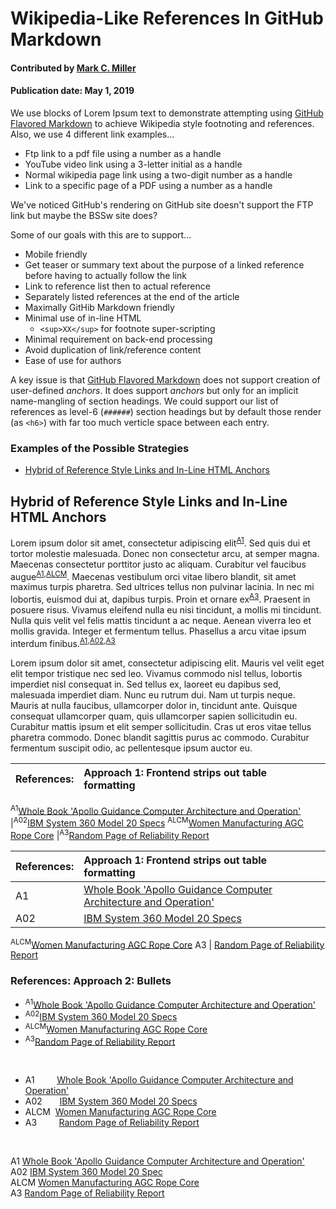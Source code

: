 # Wikipedia-Like References In GitHub Markdown

#### Contributed by [Mark C. Miller](https://github.com/markcmiller86)

#### Publication date: May 1, 2019

We use blocks of Lorem Ipsum text to
demonstrate attempting using
[GitHub Flavored Markdown](https://github.github.com/gfm/)
to achieve Wikipedia style footnoting and references. 
Also, we use 4 different link examples...

- Ftp link to a pdf file using a number as a handle
- YouTube video link using a 3-letter initial as a handle
- Normal wikipedia page link using a two-digit number as a handle
- Link to a specific page of a PDF using a number as a handle

We've noticed GitHub's rendering on GitHub site doesn't support the FTP link
but maybe the BSSw site does?

Some of our goals with this are to support...

- Mobile friendly
- Get teaser or summary text about the purpose of a linked reference
  before having to actually follow the link
- Link to reference list then to actual reference
- Separately listed references at the end of the article
- Maximally GitHib Markdown friendly
- Minimal use of in-line HTML
  - `<sup>XX</sup>` for footnote super-scripting
- Minimal requirement on back-end processing
- Avoid duplication of link/reference content
- Ease of use for authors

A key issue is that [GitHub Flavored Markdown](https://github.github.com/gfm/)
does not support creation of user-defined *anchors*. It does support *anchors*
but only for an implicit name-mangling of section headings. We could support
our list of references as level-6 (`######`) section headings but by default
those render (as `<h6>`) with far too much verticle space between each entry.

### Examples of the Possible Strategies

- [Hybrid of Reference Style Links and In-Line HTML Anchors](#hybrid-of-reference-style-links-and-in-line-html-anchors)

## Hybrid of Reference Style Links and In-Line HTML Anchors

Lorem ipsum dolor sit amet, consectetur adipiscing elit<sup>[A1]</sup>.
Sed quis dui et tortor molestie malesuada. Donec non consectetur arcu,
at semper magna.  Maecenas consectetur porttitor justo ac aliquam.
Curabitur vel faucibus augue<sup>[A1],[ALCM]</sup>. Maecenas vestibulum
orci vitae libero blandit, sit amet maximus turpis pharetra. Sed ultrices
tellus non pulvinar lacinia. In nec mi lobortis, euismod dui at, dapibus
turpis. Proin et ornare ex<sup>[A3]</sup>. Praesent in posuere risus.
Vivamus eleifend nulla eu nisi tincidunt, a mollis mi tincidunt. Nulla
quis velit vel felis mattis tincidunt a ac neque. Aenean viverra leo et
mollis gravida. Integer et fermentum tellus. Phasellus a arcu vitae ipsum
interdum finibus.<sup>[A1],[A02],[A3]</sup>

Lorem ipsum dolor sit amet, consectetur adipiscing elit. Mauris vel velit eget elit tempor tristique nec sed leo. Vivamus commodo nisl tellus, lobortis imperdiet nisl consequat in. Sed tellus ex, laoreet eu dapibus sed, malesuada imperdiet diam. Nunc eu rutrum dui. Nam ut turpis neque. Mauris at nulla faucibus, ullamcorper dolor in, tincidunt ante. Quisque consequat ullamcorper quam, quis ullamcorper sapien sollicitudin eu. Curabitur mattis ipsum et elit semper sollicitudin. Cras ut eros vitae tellus pharetra commodo. Donec blandit sagittis purus ac commodo. Curabitur fermentum suscipit odio, ac pellentesque ipsum auctor eu.


[A1]: #B1 "Whole Book 'Apollo Guidance Computer Architecture and Operation'"
[ALCM]: #BLCM "Women Manufacturing AGC Rope Core"
[A02]: #B02 "IBM System 360 Model 20 Specs"
[A3]: #B3 "Random Page of Reliability Report"

References: | Approach 1: Frontend strips out table formatting
:---|:---
<a name="B1"></a><sup>A1</sup>[Whole Book 'Apollo Guidance Computer Architecture and Operation'](ftp://ssh.esac.esa.int/pub/ekuulker/Apollo15/The-Apollo-Guidance-Computer-Architecture-and-Operation.pdf)
|<a name="B02"></a><sup>A02</sup>[IBM System 360 Model 20 Specs](https://en.wikipedia.org/wiki/IBM_System/360_Model_20)
<a name="BLCM"></a><sup>ALCM</sup>[Women Manufacturing AGC Rope Core](https://youtu.be/YIBhPsyYCiM)
|<a name="B3"></a><sup>A3</sup>[Random Page of Reliability Report](https://www.ibiblio.org/apollo/klabs/history/history_docs/r713.pdf?#page=39)

References: | Approach 1: Frontend strips out table formatting
:---|:---
A1 | [Whole Book 'Apollo Guidance Computer Architecture and Operation'](ftp://ssh.esac.esa.int/pub/ekuulker/Apollo15/The-Apollo-Guidance-Computer-Architecture-and-Operation.pdf)
A02 | [IBM System 360 Model 20 Specs](https://en.wikipedia.org/wiki/IBM_System/360_Model_20)
<a name="BLCM"></a><sup>ALCM</sup>[Women Manufacturing AGC Rope Core](https://youtu.be/YIBhPsyYCiM)
A3 | [Random Page of Reliability Report](https://www.ibiblio.org/apollo/klabs/history/history_docs/r713.pdf?#page=39)

<!--- Frontend strips out table formatting, so trying another approach --->

### References: Approach 2: Bullets

- <a name="B1"></a><sup>A1</sup>[Whole Book 'Apollo Guidance Computer Architecture and Operation'](ftp://ssh.esac.esa.int/pub/ekuulker/Apollo15/The-Apollo-Guidance-Computer-Architecture-and-Operation.pdf)
- <a name="B02"></a><sup>A02</sup>[IBM System 360 Model 20 Specs](https://en.wikipedia.org/wiki/IBM_System/360_Model_20)
- <a name="BLCM"></a><sup>ALCM</sup>[Women Manufacturing AGC Rope Core](https://youtu.be/YIBhPsyYCiM)
- <a name="B3"></a><sup>A3</sup>[Random Page of Reliability Report](https://www.ibiblio.org/apollo/klabs/history/history_docs/r713.pdf?#page=39)

<br>

- A1 &nbsp; &nbsp; &nbsp; &nbsp; [Whole Book 'Apollo Guidance Computer Architecture and Operation'](ftp://ssh.esac.esa.int/pub/ekuulker/Apollo15/The-Apollo-Guidance-Computer-Architecture-and-Operation.pdf)
- A02 &nbsp; &nbsp; &nbsp; [IBM System 360 Model 20 Specs](https://en.wikipedia.org/wiki/IBM_System/360_Model_20)
- ALCM &nbsp;[Women Manufacturing AGC Rope Core](https://youtu.be/YIBhPsyYCiM)
- A3 &nbsp; &nbsp; &nbsp; &nbsp; [Random Page of Reliability Report](https://www.ibiblio.org/apollo/klabs/history/history_docs/r713.pdf?#page=39)

<br>

A1 <a href="ftp://ssh.esac.esa.int/pub/ekuulker/Apollo15/The-Apollo-Guidance-Computer-Architecture-and-Operation.pdf" class="link-row">Whole Book 'Apollo Guidance Computer Architecture and Operation'</a>
<br>
A02 <a href="https://en.wikipedia.org/wiki/IBM_System/360_Model_20" class="link-row">IBM System 360 Model 20 Spec</a>
<br>
ALCM <a href="https://youtu.be/YIBhPsyYCiM" class="link-row">Women Manufacturing AGC Rope Core</a>
<br>
A3 <a href="https://www.ibiblio.org/apollo/klabs/history/history_docs/r713.pdf?#page=39" class="link-row">Random Page of Reliability Report</a>

<!---
Publish: preview
Categories: collaboration
Topics: projects and organizations
Tags: bssw-blog-article
Level: 2
Prerequisites: default
Aggregate: none
--->
